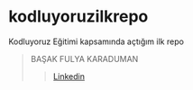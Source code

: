 # kodluyoruzilkrepo
Kodluyoruz Eğitimi kapsamında açtığım ilk repo
> BAŞAK FULYA KARADUMAN
> > [Linkedin](www.linkedin.com/in/basakfulya) 
